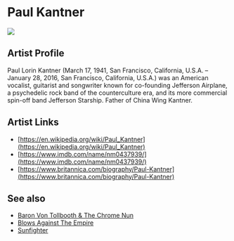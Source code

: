 # Paul Kantner

![](../../asssets/artists/Paul_Kantner.png)

## Artist Profile

Paul Lorin Kantner (March 17, 1941, San Francisco, California, U.S.A. – January 28, 2016, San Francisco, California, U.S.A.) was an American vocalist, guitarist and songwriter known for co-founding Jefferson Airplane, a psychedelic rock band of the counterculture era, and its more commercial spin-off band Jefferson Starship. Father of China Wing Kantner.

## Artist Links

- [https://en.wikipedia.org/wiki/Paul_Kantner](https://en.wikipedia.org/wiki/Paul_Kantner)
- [https://www.imdb.com/name/nm0437939/](https://www.imdb.com/name/nm0437939/)
- [https://www.britannica.com/biography/Paul-Kantner](https://www.britannica.com/biography/Paul-Kantner)


## See also

- [Baron Von Tollbooth & The Chrome Nun](Paul_Kantner-Baron_Von_Tollbooth_and_The_Chrome_Nun.md)
- [Blows Against The Empire](Paul_Kantner-Blows_Against_The_Empire.md)
- [Sunfighter](Paul_Kantner-Sunfighter.md)
